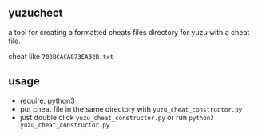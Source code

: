 ## yuzuchect

a tool for creating a formatted cheats files directory for yuzu with a cheat file. 

cheat like  `708BCACA873EA32B.txt`

## usage 
- require: python3
- put cheat file in the same directory with `yuzu_cheat_constructor.py`
- just double click `yuzu_cheat_constructor.py` or run `python3 yuzu_cheat_constructor.py` 
